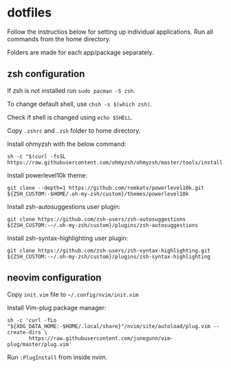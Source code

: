 # dotfiles

Follow the instructios below for setting up individual applications. Run all commands from the home directory.

Folders are made for each app/package separately.

## zsh configuration

If zsh is not installed run `sudo pacman -S zsh`.

To change default shell, use `chsh -s $(which zsh)`.

Check if shell is changed using `echo $SHELL`.

Copy `.zshrc` and `.zsh` folder to home directory.

Install ohmyzsh with the below command:

```
sh -c "$(curl -fsSL https://raw.githubusercontent.com/ohmyzsh/ohmyzsh/master/tools/install.sh)"
```

Install powerlevel10k theme:

```
git clone --depth=1 https://github.com/romkatv/powerlevel10k.git ${ZSH_CUSTOM:-$HOME/.oh-my-zsh/custom}/themes/powerlevel10k
```

Install zsh-autosuggestions user plugin:

```
git clone https://github.com/zsh-users/zsh-autosuggestions ${ZSH_CUSTOM:-~/.oh-my-zsh/custom}/plugins/zsh-autosuggestions
```

Install zsh-syntax-highlighting user plugin:

```
git clone https://github.com/zsh-users/zsh-syntax-highlighting.git ${ZSH_CUSTOM:-~/.oh-my-zsh/custom}/plugins/zsh-syntax-highlighting
```

## neovim configuration

Copy `init.vim` file to `~/.config/nvim/init.vim`

Install Vim-plug package manager:

```
sh -c 'curl -fLo "${XDG_DATA_HOME:-$HOME/.local/share}"/nvim/site/autoload/plug.vim --create-dirs \
       https://raw.githubusercontent.com/junegunn/vim-plug/master/plug.vim'
```

Run `:PlugInstall` from inside nvim.


